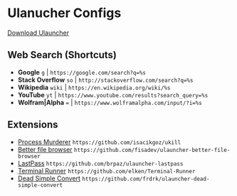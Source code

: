 # Ulanucher Configs

[Download Ulauncher](https://ulauncher.io/)

## Web Search (Shortcuts)

- **Google** `g` | `https://google.com/search?q=%s`
- **Stack Overflow** `so` | `http://stackoverflow.com/search?q=%s`
- **Wikipedia** `wiki` | `https://en.wikipedia.org/wiki/%s`
- **YouTube** `yt` | `https://www.youtube.com/results?search_query=%s`
- **Wolfram|Alpha** `=` | `https://www.wolframalpha.com/input/?i=%s`

## Extensions

- [Process Murderer](https://ext.ulauncher.io/-/github-isacikgoz-ukill) `https://github.com/isacikgoz/ukill`
- [Better file browser](https://ext.ulauncher.io/-/github-fisadev-ulauncher-better-file-browser) `https://github.com/fisadev/ulauncher-better-file-browser`
- [LastPass](https://ext.ulauncher.io/-/github-brpaz-ulauncher-lastpass) `https://github.com/brpaz/ulauncher-lastpass`
- [Terminal Runner](https://ext.ulauncher.io/-/github-elken-terminal-runner) `https://github.com/elken/Terminal-Runner`
- [Dead Simple Convert](https://ext.ulauncher.io/-/github-frdrk-ulauncher-dead-simple-convert) `https://github.com/frdrk/ulauncher-dead-simple-convert`

